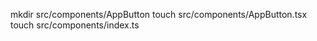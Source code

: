 <!-- create folder -->

mkdir src/components/AppButton
touch src/components/AppButton.tsx
touch src/components/index.ts
